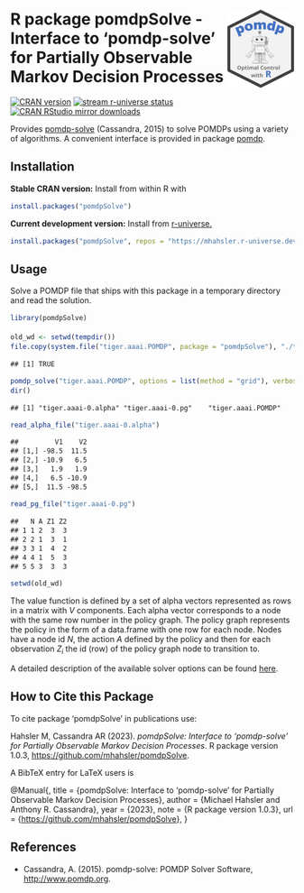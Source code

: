 
# <img src="man/figures/logo.svg" align="right" height="139" /> R package pomdpSolve - Interface to ‘pomdp-solve’ for Partially Observable Markov Decision Processes

[![CRAN
version](http://www.r-pkg.org/badges/version/pomdpSolve)](https://CRAN.R-project.org/package=pomdpSolve)
[![stream r-universe
status](https://mhahsler.r-universe.dev/badges/pomdpSolve)](https://mhahsler.r-universe.dev/pomdpSolve)
[![CRAN RStudio mirror
downloads](http://cranlogs.r-pkg.org/badges/pomdpSolve)](https://CRAN.R-project.org/package=pomdpSolve)

Provides [pomdp-solve](http://www.pomdp.org/code/) (Cassandra, 2015) to
solve POMDPs using a variety of algorithms. A convenient interface is
provided in package [pomdp](https://github.com/mhahsler/pomdp).

## Installation

**Stable CRAN version:** Install from within R with

``` r
install.packages("pomdpSolve")
```

**Current development version:** Install from
[r-universe.](https://mhahsler.r-universe.dev/pomdpSolve)

``` r
install.packages("pomdpSolve", repos = "https://mhahsler.r-universe.dev")
```

## Usage

Solve a POMDP file that ships with this package in a temporary directory
and read the solution.

``` r
library(pomdpSolve)

old_wd <- setwd(tempdir())
file.copy(system.file("tiger.aaai.POMDP", package = "pomdpSolve"), "./tiger.aaai.POMDP")
```

    ## [1] TRUE

``` r
pomdp_solve("tiger.aaai.POMDP", options = list(method = "grid"), verbose = FALSE)
dir()
```

    ## [1] "tiger.aaai-0.alpha" "tiger.aaai-0.pg"    "tiger.aaai.POMDP"

``` r
read_alpha_file("tiger.aaai-0.alpha")
```

    ##         V1    V2
    ## [1,] -98.5  11.5
    ## [2,] -10.9   6.5
    ## [3,]   1.9   1.9
    ## [4,]   6.5 -10.9
    ## [5,]  11.5 -98.5

``` r
read_pg_file("tiger.aaai-0.pg")
```

    ##   N A Z1 Z2
    ## 1 1 2  3  3
    ## 2 2 1  3  1
    ## 3 3 1  4  2
    ## 4 4 1  5  3
    ## 5 5 3  3  3

``` r
setwd(old_wd)
```

The value function is defined by a set of alpha vectors represented as
rows in a matrix with $V$ components. Each alpha vector corresponds to a
node with the same row number in the policy graph. The policy graph
represents the policy in the form of a data.frame with one row for each
node. Nodes have a node id $N$, the action $A$ defined by the policy and
then for each observation $Z_i$ the id (row) of the policy graph node to
transition to.

A detailed description of the available solver options can be found
[here](https://mhahsler.github.io/pomdpSolve/pomdp-solve_manual).

## How to Cite this Package

To cite package ‘pomdpSolve’ in publications use:

Hahsler M, Cassandra AR (2023). *pomdpSolve: Interface to ‘pomdp-solve’
for Partially Observable Markov Decision Processes*. R package version
1.0.3, <https://github.com/mhahsler/pomdpSolve>.

A BibTeX entry for LaTeX users is

@Manual{, title = {pomdpSolve: Interface to ‘pomdp-solve’ for Partially
Observable Markov Decision Processes}, author = {Michael Hahsler and
Anthony R. Cassandra}, year = {2023}, note = {R package version 1.0.3},
url = {<https://github.com/mhahsler/pomdpSolve>}, }

## References

- Cassandra, A. (2015). pomdp-solve: POMDP Solver Software,
  <http://www.pomdp.org>.
